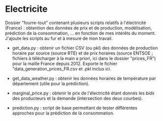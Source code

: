 # Electricite
Dossier "fourre-tout" contenant plusieurs scripts relatifs à l'électricité (France) : obtention des données de prix et de production, modélisation, prédiction de la consommation, ... en fonction de mes intérêts du moment.
J'ajoute les scripts au fur et à mesure de mon travail.

* get_data.py : obtenir un fichier CSV (ou pkl) des données de production horaire par source (source RTE) et de prix horaires (source ENTSOE ; fichiers à télécharger à la main a priori, ici dans le dossier "prices_FR") pour la maille France depuis 2012. Exporte le fichier "data_generation_prices_FR.csv et .pkl inclus ici.

* get_data_weather.py : obtenir les données horaires de température par département (utile pour la prédiction).
  
* marginal_price.py : obtenir le prix de l'électricité étant donnés les _bids_ des producteurs et la demande (intersection des deux courbes).

* prediction.py : script de base permettant de tester différentes approches pour la prédiction de la consommation.
